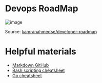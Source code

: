 # Devops RoadMap

![image](https://user-images.githubusercontent.com/81821381/184944608-a82549fb-f433-4d9e-88e2-1c6b4dd393e3.png)
<p align="center">

Source: [kamranahmedse/developer-roadmap](https://github.com/kamranahmedse/developer-roadmap#-devops-roadmap)
  
# Helpful materials
  
- [Markdown GitHub](https://github.com/GnuriaN/format-README#Ссылки)
- [Bash scripting cheatsheet](https://devhints.io/bash)
- [Go cheatsheet](https://devhints.io/go)

